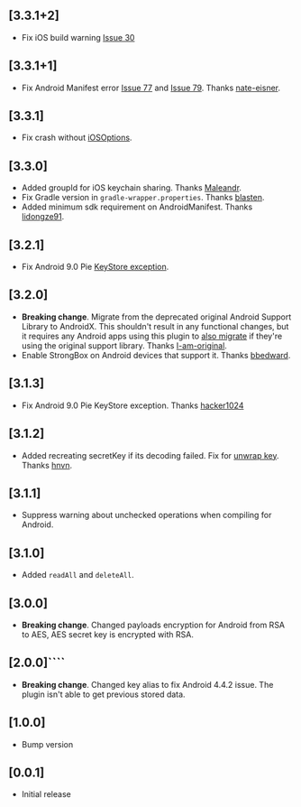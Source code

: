 ## [3.3.1+2]
* Fix iOS build warning [Issue 30](https://github.com/mogol/flutter_secure_storage/issues/30)

## [3.3.1+1]
* Fix Android Manifest error [Issue 77](https://github.com/mogol/flutter_secure_storage/issues/77) and [Issue 79](https://github.com/mogol/flutter_secure_storage/issues/79). Thanks [nate-eisner](https://github.com/nate-eisner).

## [3.3.1]
* Fix crash without [iOSOptions](https://github.com/mogol/flutter_secure_storage/issues/73).

## [3.3.0]
* Added groupId for iOS keychain sharing. Thanks [Maleandr](https://github.com/Maleandr). 
* Fix Gradle version in `gradle-wrapper.properties`. Thanks [blasten](https://github.com/blasten). 
* Added minimum sdk requirement on AndroidManifest. Thanks [lidongze91](https://github.com/lidongze91). 

## [3.2.1]
* Fix Android 9.0 Pie [KeyStore exception](https://github.com/mogol/flutter_secure_storage/issues/46). 

## [3.2.0]
* **Breaking change**. Migrate from the deprecated original Android Support Library to AndroidX. This shouldn't result in any functional changes, but it requires any Android apps using this plugin to [also migrate](https://developer.android.com/jetpack/androidx/migrate) if they're using the original support library. Thanks [I-am-original](https://github.com/I-am-original).
* Enable StrongBox on Android devices that support it. Thanks [bbedward](https://github.com/bbedward).

## [3.1.3]
* Fix Android 9.0 Pie KeyStore exception. Thanks [hacker1024](https://github.com/hacker1024)

## [3.1.2]
* Added recreating secretKey if its decoding failed. Fix for [unwrap key](https://github.com/mogol/flutter_secure_storage/issues/13). Thanks [hnvn](https://github.com/hnvn).

## [3.1.1]
* Suppress warning about unchecked operations when compiling for Android.

## [3.1.0]
* Added `readAll` and `deleteAll`.

## [3.0.0]
* **Breaking change**. Changed payloads encryption for Android from RSA to AES, AES secret key is encrypted with RSA. 

## [2.0.0]````
* **Breaking change**. Changed key alias to fix Android 4.4.2 issue. The plugin isn't able to get previous stored data. 

## [1.0.0]
* Bump version

## [0.0.1]

* Initial release
